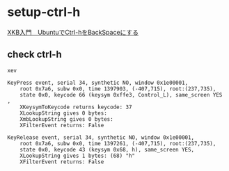 # setup-ctrl-h

[XKB入門　UbuntuでCtrl-hをBackSpaceにする](https://shino-tec.com/2019/02/01/xkb-intro/)

## check ctrl-h

```
xev
```

```
KeyPress event, serial 34, synthetic NO, window 0x1e00001,
    root 0x7a6, subw 0x0, time 1397903, (-407,715), root:(237,735),
    state 0x0, keycode 66 (keysym 0xffe3, Control_L), same_screen YES
,
    XKeysymToKeycode returns keycode: 37
    XLookupString gives 0 bytes: 
    XmbLookupString gives 0 bytes: 
    XFilterEvent returns: False
```

```
KeyRelease event, serial 34, synthetic NO, window 0x1e00001,
    root 0x7a6, subw 0x0, time 1397261, (-407,715), root:(237,735),
    state 0x0, keycode 43 (keysym 0x68, h), same_screen YES,
    XLookupString gives 1 bytes: (68) "h"
    XFilterEvent returns: False
```

```
```
